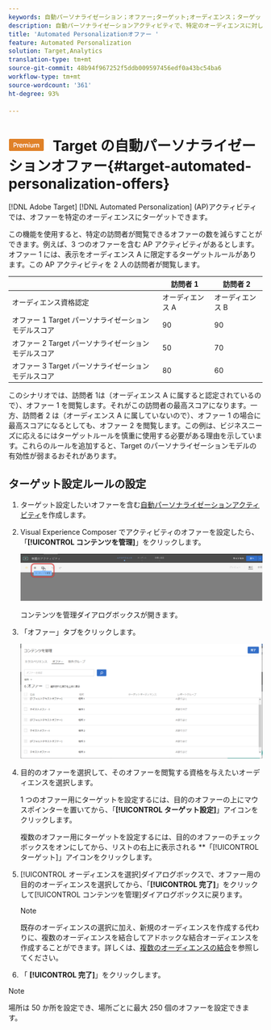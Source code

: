 ```yaml
---
keywords: 自動パーソナライゼーション；オファー;ターゲット;オーディエンス；ターゲットルール；ターゲット設定
description: 自動パーソナライゼーションアクティビティで、特定のオーディエンスに対してオファーをターゲット設定できます。
title: 'Automated Personalizationオファー '
feature: Automated Personalization
solution: Target,Analytics
translation-type: tm+mt
source-git-commit: 48b94f967252f5ddb009597456edf0a43bc54ba6
workflow-type: tm+mt
source-wordcount: '361'
ht-degree: 93%

---
```



# ![PREMIUM](/help/assets/premium.png) Target の自動パーソナライゼーションオファー{#target-automated-personalization-offers}

[!DNL Adobe Target] [!DNL Automated Personalization] (AP)アクティビティでは、オファーを特定のオーディエンスにターゲットできます。

この機能を使用すると、特定の訪問者が閲覧できるオファーの数を減らすことができます。例えば、3 つのオファーを含む AP アクティビティがあるとします。オファー 1 には、表示をオーディエンス A に限定するターゲットルールがあります。この AP アクティビティを 2 人の訪問者が閲覧します。

|  | 訪問者 1 | 訪問者 2 |
|--- |--- |--- |
| オーディエンス資格認定 | オーディエンス A | オーディエンス B |
| オファー 1 Target パーソナライゼーションモデルスコア | 90 | 90 |
| オファー 2 Target パーソナライゼーションモデルスコア | 50 | 70 |
| オファー 3 Target パーソナライゼーションモデルスコア | 80 | 60 |

このシナリオでは、訪問者 1は（オーディエンス A に属すると認定されているので）、オファー 1 を閲覧します。それがこの訪問者の最高スコアになります。一方、訪問者 2 は（オーディエンス A に属していないので）、オファー 1 の場合に最高スコアになるとしても、オファー 2 を閲覧します。この例は、ビジネスニーズに応えるにはターゲットルールを慎重に使用する必要がある理由を示しています。これらのルールを追加すると、Target のパーソナライゼーションモデルの有効性が弱まるおそれがあります。

## ターゲット設定ルールの設定

1. ターゲット設定したいオファーを含む[自動パーソナライゼーションアクティビティ](/help/c-activities/t-automated-personalization/create-ap-activity.md)を作成します。
1. Visual Experience Composer でアクティビティのオファーを設定したら、「**[!UICONTROL コンテンツを管理]**」をクリックします。

   ![コンテンツを管理](/help/c-activities/t-automated-personalization/assets/manage-content.png)

   コンテンツを管理ダイアログボックスが開きます。

1. 「オファー」タブをクリックします。

   ![オファーページ](/help/c-activities/t-automated-personalization/assets/manage-content-offers.png)

1. 目的のオファーを選択して、そのオファーを閲覧する資格を与えたいオーディエンスを選択します。

   1 つのオファー用にターゲットを設定するには、目的のオファーの上にマウスポインターを置いてから、「**[!UICONTROL ターゲット設定]**」アイコンをクリックします。

   複数のオファー用にターゲットを設定するには、目的のオファーのチェックボックスをオンにしてから、リストの右上に表示される **「[!UICONTROL ターゲット]」アイコンをクリックします。

1. [!UICONTROL オーディエンスを選択]ダイアログボックスで、オファー用の目的のオーディエンスを選択してから、「**[!UICONTROL 完了]**」をクリックして[!UICONTROL コンテンツを管理]ダイアログボックスに戻ります。

   >[!NOTE]
   >
   >既存のオーディエンスの選択に加え、新規のオーディエンスを作成する代わりに、複数のオーディエンスを結合してアドホックな結合オーディエンスを作成することができます。詳しくは、[複数のオーディエンスの結合](/help/c-target/combining-multiple-audiences.md#concept_A7386F1EA4394BD2AB72399C225981E5)を参照してください。

1. 「 **[!UICONTROL 完了]**」をクリックします。

>[!NOTE]
>
>場所は 50 か所を設定でき、場所ごとに最大 250 個のオファーを設定できます。
